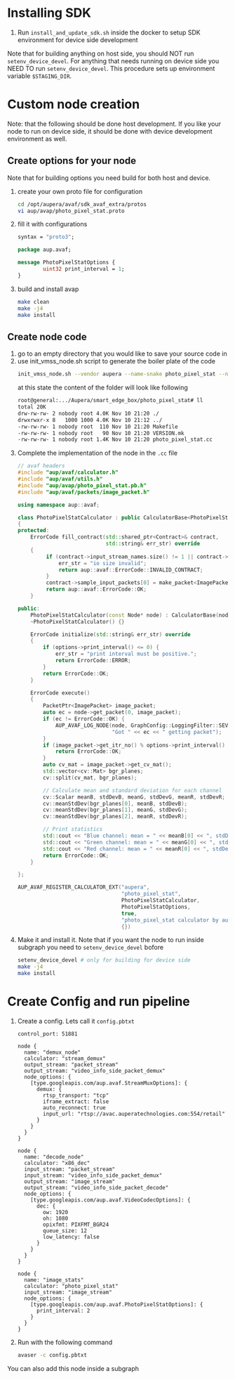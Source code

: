 # Installing SDK
1. Run `install_and_update_sdk.sh` inside the docker to setup SDK environment for device side development

Note that for building anything on host side, you should NOT run `setenv_device_devel`. For anything that needs running on device side you NEED TO run `setenv_device_devel`. This procedure sets up environment variable `$STAGING_DIR`.

# Custom node creation
Note: that the following should be done host development. If you like your node to run on device side, it should be done with device development environment as well.
## Create options for your node
Note that for building options you need build for both host and device.
1. create your own proto file for configuration
   ```bash
   cd /opt/aupera/avaf/sdk_avaf_extra/protos
   vi aup/avap/photo_pixel_stat.proto
   ```
2. fill it with configurations
   ```proto
   syntax = "proto3";
   
   package aup.avaf;
   
   message PhotoPixelStatOptions {
           uint32 print_interval = 1;
   }
   ```
3. build and install avap
   ```bash
   make clean
   make -j4
   make install
   ```
## Create node code
1. go to an empty directory that you would like to save your source code in
2. use init_vmss_node.sh script to generate the boiler plate of the code
   ```bash
   init_vmss_node.sh --vendor aupera --name-snake photo_pixel_stat --name-camel PhotoPixelStat --options-type PhotoPixelStatOptions --options-header photo_pixel_stat.pb.h
   ```
   at this state the content of the folder will look like following
   ```bash
   root@general:.../Aupera/smart_edge_box/photo_pixel_stat# ll
   total 20K
   drw-rw-rw- 2 nobody root 4.0K Nov 10 21:20 ./
   drwxrwxr-x 8   1000 1000 4.0K Nov 10 21:12 ../
   -rw-rw-rw- 1 nobody root  110 Nov 10 21:20 Makefile
   -rw-rw-rw- 1 nobody root   90 Nov 10 21:20 VERSION.mk
   -rw-rw-rw- 1 nobody root 1.4K Nov 10 21:20 photo_pixel_stat.cc
   ```
3. Complete the implementation of the node in the `.cc` file
   ```cpp
   // avaf headers
   #include "aup/avaf/calculator.h"
   #include "aup/avaf/utils.h"
   #include "aup/avap/photo_pixel_stat.pb.h"
   #include "aup/avaf/packets/image_packet.h"
   
   using namespace aup::avaf;
   
   class PhotoPixelStatCalculator : public CalculatorBase<PhotoPixelStatOptions>
   {
   protected:
       ErrorCode fill_contract(std::shared_ptr<Contract>& contract,
                               std::string& err_str) override
       {
            if (contract->input_stream_names.size() != 1 || contract->output_stream_names.size() != 0) {
                err_str = "io size invalid";
                return aup::avaf::ErrorCode::INVALID_CONTRACT;
            }
            contract->sample_input_packets[0] = make_packet<ImagePacket>();
            return aup::avaf::ErrorCode::OK;
       }
   
   public:
       PhotoPixelStatCalculator(const Node* node) : CalculatorBase(node) {}
       ~PhotoPixelStatCalculator() {}
   
       ErrorCode initialize(std::string& err_str) override
       {
           if (options->print_interval() <= 0) {
               err_str = "print interval must be positive.";
               return ErrorCode::ERROR;
           }
           return ErrorCode::OK;
       }
   
       ErrorCode execute()
       {
           PacketPtr<ImagePacket> image_packet;
           auto ec = node->get_packet(0, image_packet);
           if (ec != ErrorCode::OK) {
               AUP_AVAF_LOG_NODE(node, GraphConfig::LoggingFilter::SEVERITY_ERROR,
                                 "Got " << ec << " getting packet");
           }
           if (image_packet->get_itr_no() % options->print_interval() != 0) {
               return ErrorCode::OK;
           }
           auto cv_mat = image_packet->get_cv_mat();
           std::vector<cv::Mat> bgr_planes;
           cv::split(cv_mat, bgr_planes);
   
           // Calculate mean and standard deviation for each channel
           cv::Scalar meanB, stdDevB, meanG, stdDevG, meanR, stdDevR;
           cv::meanStdDev(bgr_planes[0], meanB, stdDevB);
           cv::meanStdDev(bgr_planes[1], meanG, stdDevG);
           cv::meanStdDev(bgr_planes[2], meanR, stdDevR);
   
           // Print statistics
           std::cout << "Blue channel: mean = " << meanB[0] << ", stdDev = " << stdDevB[0] << std::endl;
           std::cout << "Green channel: mean = " << meanG[0] << ", stdDev = " << stdDevG[0] << std::endl;
           std::cout << "Red channel: mean = " << meanR[0] << ", stdDev = " << stdDevR[0] << std::endl;
           return ErrorCode::OK;
       }
   
   };
   
   AUP_AVAF_REGISTER_CALCULATOR_EXT("aupera",
                                    "photo_pixel_stat",
                                    PhotoPixelStatCalculator,
                                    PhotoPixelStatOptions,
                                    true,
                                    "photo_pixel_stat calculator by aupera.",
                                    {})
   ```
4. Make it and install it. Note that if you want the node to run inside subgraph you need to `setenv_device_devel` bofore
   ```bash
   setenv_device_devel # only for building for device side
   make -j4
   make install
   ```

# Create Config and run pipeline
1. Create a config. Lets call it `config.pbtxt`
   ```
   control_port: 51881
   
   node {
     name: "demux_node"
     calculator: "stream_demux"
     output_stream: "packet_stream"
     output_stream: "video_info_side_packet_demux"
     node_options: {
       [type.googleapis.com/aup.avaf.StreamMuxOptions]: {
         demux: {
           rtsp_transport: "tcp"
           iframe_extract: false
           auto_reconnect: true
           input_url: "rtsp://avac.auperatechnologies.com:554/retail"
         }
       }
     }
   }
   
   node {
     name: "decode_node"
     calculator: "x86_dec"
     input_stream: "packet_stream"
     input_stream: "video_info_side_packet_demux"
     output_stream: "image_stream"
     output_stream: "video_info_side_packet_decode"
     node_options: {
       [type.googleapis.com/aup.avaf.VideoCodecOptions]: {
         dec: {
           ow: 1920
           oh: 1080
           opixfmt: PIXFMT_BGR24
           queue_size: 12
           low_latency: false
         }
       }
     }
   }
   
   node {
     name: "image_stats"
     calculator: "photo_pixel_stat"
     input_stream: "image_stream"
     node_options: {
       [type.googleapis.com/aup.avaf.PhotoPixelStatOptions]: {
         print_interval: 2
       }
     }
   }
   ```
2. Run with the following command
   ```bash
   avaser -c config.pbtxt
   ```

You can also add this node inside a subgraph
